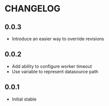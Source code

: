 CHANGELOG
=========

0.0.3
-----
* Introduce an easier way to override revisions

0.0.2
-----
* Add ability to configure worker timeout
* Use variable to represent datasource path

0.0.1
-----
* Initial stable
